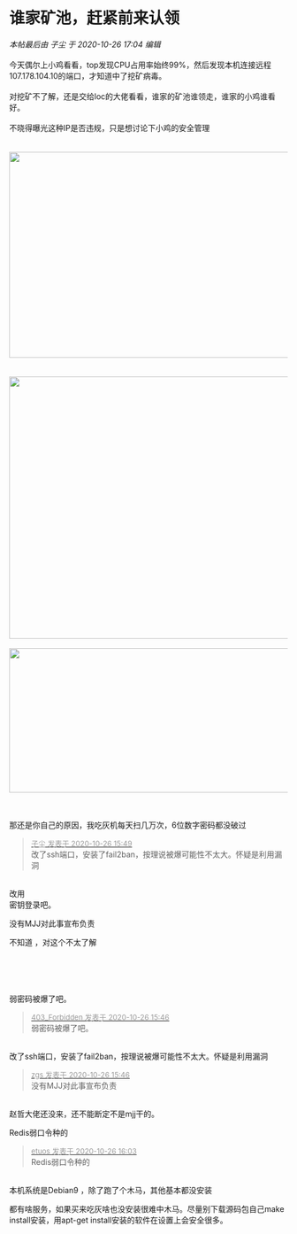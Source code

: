 # 谁家矿池，赶紧前来认领


<i class="pstatus"> 本帖最后由 子尘 于 2020-10-26 17:04 编辑 </i><br />
<br />
今天偶尔上小鸡看看，top发现CPU占用率始终99%，然后发现本机连接远程107.178.104.10的端口，才知道中了挖矿病毒。<br />
<br />
对挖矿不了解，还是交给loc的大佬看看，谁家的矿池谁领走，谁家的小鸡谁看好。<br />
<br />
不晓得曝光这种IP是否违规，只是想讨论下小鸡的安全管理<br />
<br />
<br />
<img id="aimg_R4nNd" onclick="zoom(this, this.src, 0, 0, 0)" class="zoom" width="567" height="372" src="https://i.loli.net/2020/10/26/HC4UiwkaLcvBIYS.jpg" border="0" alt="" /><br />
<br />
<br />
<img id="aimg_VJ2FE" onclick="zoom(this, this.src, 0, 0, 0)" class="zoom" width="600" height="474" src="https://i.loli.net/2020/10/26/N4ZoASQbaElCe91.jpg" onmouseover="img_onmouseoverfunc(this)" onclick="zoom(this)" style="cursor:pointer" border="0" alt="" /><br />
<br />
<img id="aimg_Qie3m" onclick="zoom(this, this.src, 0, 0, 0)" class="zoom" width="521" height="261" src="https://i.loli.net/2020/10/26/7LYe8xrliQITO4B.jpg" border="0" alt="" /><br />
<br />
<br />


那还是你自己的原因，我吃灰机每天扫几万次，6位数字密码都没破过

<div class="quote"><blockquote><font size="2"><a href="https://www.hostloc.com/forum.php?mod=redirect&amp;goto=findpost&amp;pid=9354465&amp;ptid=758624" target="_blank"><font color="#999999">子尘 发表于 2020-10-26 15:49</font></a></font><br />
改了ssh端口，安装了fail2ban，按理说被爆可能性不太大。怀疑是利用漏洞</blockquote></div><br />
改用<br />
密钥登录吧。

没有MJJ对此事宣布负责<img src="static/image/smiley/default/lol.gif" smilieid="12" border="0" alt="" />

不知道 ，对这个不太了解<br />
<br />
<br />
<br />
<br />


弱密码被爆了吧。

<div class="quote"><blockquote><font size="2"><a href="https://www.hostloc.com/forum.php?mod=redirect&amp;goto=findpost&amp;pid=9354447&amp;ptid=758624" target="_blank"><font color="#999999">403_Forbidden 发表于 2020-10-26 15:46</font></a></font><br />
弱密码被爆了吧。</blockquote></div><br />
改了ssh端口，安装了fail2ban，按理说被爆可能性不太大。怀疑是利用漏洞

<div class="quote"><blockquote><font size="2"><a href="https://www.hostloc.com/forum.php?mod=redirect&amp;goto=findpost&amp;pid=9354443&amp;ptid=758624" target="_blank"><font color="#999999">zgs 发表于 2020-10-26 15:46</font></a></font><br />
没有MJJ对此事宣布负责</blockquote></div><br />
赵哲大佬还没来，还不能断定不是mjj干的。

Redis弱口令种的

<div class="quote"><blockquote><font size="2"><a href="https://www.hostloc.com/forum.php?mod=redirect&amp;goto=findpost&amp;pid=9354533&amp;ptid=758624" target="_blank"><font color="#999999">etuos 发表于 2020-10-26 16:03</font></a></font><br />
Redis弱口令种的</blockquote></div><br />
本机系统是Debian9 ，除了跑了个木马，其他基本都没安装

都有啥服务，如果买来吃灰啥也没安装很难中木马。尽量别下载源码包自己make install安装，用apt-get install安装的软件在设置上会安全很多。
